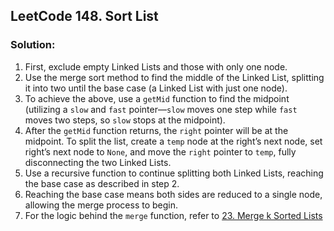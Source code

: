 ## LeetCode 148. Sort List

### Solution:
1. First, exclude empty Linked Lists and those with only one node.
2.	Use the merge sort method to find the middle of the Linked List, splitting it into two until the base case (a Linked List with just one node).
3.	To achieve the above, use a `getMid` function to find the midpoint (utilizing a `slow` and `fast` pointer—`slow` moves one step while `fast` moves two steps, so `slow` stops at the midpoint).
4.	After the `getMid` function returns, the `right` pointer will be at the midpoint. To split the list, create a `temp` node at the right’s next node, set right’s next node to `None`, and move the `right` pointer to `temp`, fully disconnecting the two Linked Lists.
5.	Use a recursive function to continue splitting both Linked Lists, reaching the base case as described in step 2.
6.	Reaching the base case means both sides are reduced to a single node, allowing the merge process to begin.
7.	For the logic behind the `merge` function, refer to [23. Merge k Sorted Lists](../23.%20Merge%20k%20Sorted%20Lists/)